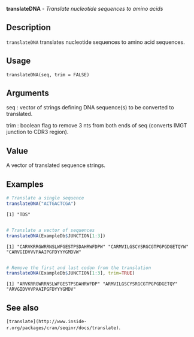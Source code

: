





**translateDNA** - *Translate nucleotide sequences to amino acids*

Description
--------------------

`translateDNA` translates nucleotide sequences to amino acid sequences.


Usage
--------------------
```
translateDNA(seq, trim = FALSE)
```

Arguments
-------------------

seq
:   vector of strings defining DNA sequence(s) to be converted to translated.

trim
:   boolean flag to remove 3 nts from both ends of seq
(converts IMGT junction to CDR3 region).



Value
-------------------

A vector of translated sequence strings.



Examples
-------------------

```R
# Translate a single sequence
translateDNA("ACTGACTCGA")

```


```
[1] "TDS"

```


```R

# Translate a vector of sequences
translateDNA(ExampleDb$JUNCTION[1:3])

```


```
[1] "CARVKRRGWRRNSLWFGESTPSDAHRWFDPW" "CARMVILGSCYSRGCGTPGPGDGETQYW"    "CARVGIDVVVPAAIPGFDYYYGMDVW"     

```


```R

# Remove the first and last codon from the translation
translateDNA(ExampleDb$JUNCTION[1:3], trim=TRUE)
```


```
[1] "ARVKRRGWRRNSLWFGESTPSDAHRWFDP" "ARMVILGSCYSRGCGTPGPGDGETQY"    "ARVGIDVVVPAAIPGFDYYYGMDV"     

```



See also
-------------------

`[translate](http://www.inside-r.org/packages/cran/seqinr/docs/translate)`.



